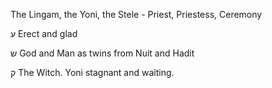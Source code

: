 The Lingam, the Yoni, the Stele - Priest, Priestess, Ceremony

ע
Erect and glad

ש
God and Man as twins from Nuit and Hadit

ק
The Witch. Yoni stagnant and waiting.

